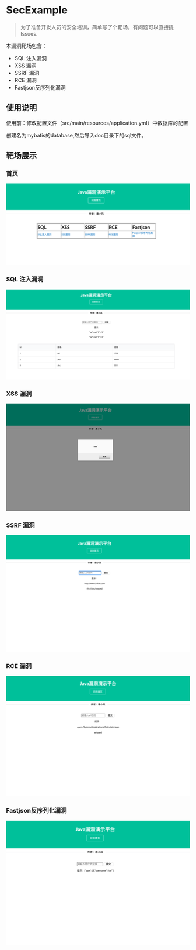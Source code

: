 # SecExample


>为了准备开发人员的安全培训，简单写了个靶场，有问题可以直接提Issues.

本漏洞靶场包含：

* SQL 注入漏洞
* XSS 漏洞
* SSRF 漏洞
* RCE 漏洞
* Fastjson反序列化漏洞

## 使用说明

使用前：修改配置文件（src/main/resources/application.yml）中数据库的配置

创建名为mybatis的database,然后导入doc目录下的sql文件。

## 靶场展示

### 首页
![img.png](images/img.png)
### SQL 注入漏洞
![img.png](images/sql.png)
### XSS 漏洞
![img.png](images/xss.png)
### SSRF 漏洞
![img_1.png](images/ssrf.png)
### RCE 漏洞
![img_2.png](images/rce.png)
### Fastjson反序列化漏洞
![img_3.png](images/fastjson.png)